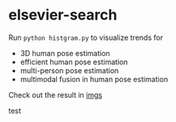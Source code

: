 # elsevier-search
Run `python histgram.py` to visualize trends for 
* 3D human pose estimation 
* efficient human pose estimation 
* multi-person pose estimation 
* multimodal fusion in human pose estimation 

Check out the result in [imgs](https://github.com/wuyuuu/elsevier-search/tree/main/imgs)



test